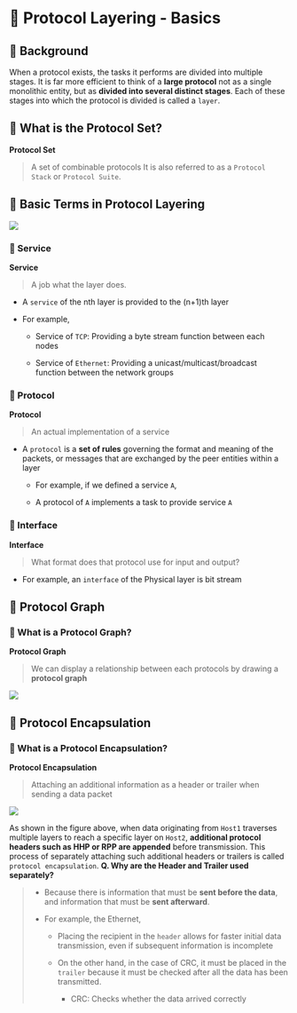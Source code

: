 # 💚 Protocol Layering - Basics
## 💛 Background
When a protocol exists, the tasks it performs are divided into multiple stages.
It is far more efficient to think of a **large protocol** not as a single monolithic entity, but as **divided into several distinct stages**. Each of these stages into which the protocol is divided is called a `layer`.
## 💛 What is the Protocol Set?
**Protocol Set**

> A set of combinable protocols
It is also referred to as a `Protocol Stack` or `Protocol Suite`.
## 💛 Basic Terms in Protocol Layering

![](https://prod-files-secure.s3.us-west-2.amazonaws.com/e7a75158-b9c4-4d57-84fa-9858bfaefc38/c3006fa0-702b-428b-9b68-f2fc396a5cd8/image.png?X-Amz-Algorithm=AWS4-HMAC-SHA256&X-Amz-Content-Sha256=UNSIGNED-PAYLOAD&X-Amz-Credential=ASIAZI2LB466WO2PAZ6V%2F20250928%2Fus-west-2%2Fs3%2Faws4_request&X-Amz-Date=20250928T225137Z&X-Amz-Expires=3600&X-Amz-Security-Token=IQoJb3JpZ2luX2VjED8aCXVzLXdlc3QtMiJIMEYCIQDZbNE%2BZ3E5s95hN9%2BrO2r2jx7fAkCXKQjLG4lqg386LAIhAKqmys54GrDbrdvIviN8GlGTX2q5OVoy7e1i5W96U4%2BBKogECMj%2F%2F%2F%2F%2F%2F%2F%2F%2F%2FwEQABoMNjM3NDIzMTgzODA1Igx9KUC5NyBwXkU7pJEq3AOCI1QAqEr31e%2FtYp%2BiIBy1pgaJcWrguwTUskuoi721OR%2FM8btHj7QasTDihc%2FQv6ZBF9XrCg5SatBZ0%2BoyH7t3yedBauVN7gwguSwiH9P7knN5RDu9vR6CA0JjXw3VJRPbFr6kb%2Fuy3OlD4Ino3sax9d7EiwxL6qmB4bswk7crxIKz25N7ZGrk7cKgmPXoWAdwFeFMllpPj1UqjgCMkStFICczujnv5g5PgmkFW9EyWXaNdb5btmHWyCbKvW6sYdBBcltifkdu7FM%2FPM9XE2imSLQb8TZvuaNh9Odq3GIUDYnwTYcvXARX5LdCFUf0Rce5qfWQ1ETg1yHKav3yQzkMYfM0CUg92Mamwet0zc9pmvXfjfMsUnspMMr%2FwYBudPtG2Y%2FkxIJdPeTS38cwSx%2Bq%2BnCPodl3wQui0St9VOpaZ7Fel4w4oOq57i8jl1gXfd0u%2Fy7tfo2IyBKWeWWoWFByjR6YorwtTQBUVgpvZairKvk3RiiXKTc4qj2XZ0p48d02mhDch%2FoX8h1i33UWlxWrnJCc6L%2Fk4Ior92kNmNz0ExuIwUERoLf0zKKnBXmmSwBglc9xXKZHCZdvV2FCVSXvhRRF1twDnDRA50YavHJKN0mG6UwVjoTBjDsRHzCU8ObGBjqkAZT3uXKQYp1IVEHWJT3U1OG%2Fc8r5PnIFGeLxsf%2B1Sx0qFyt4O%2FznW2b07zShQ7HrUXCSopHLIWhplpRdU%2FAzotF92eH3U3NZLOYpYfH4SMCjDELVGv7jWqQlwQT4Wg3n51jp0cSKaNE3B1TgaAdo%2B2A%2B0X82VcDav2OwZ7s%2B5jqsZKFShxfESYdmmSN14YJ0qNInqcbwzjy%2BB5KFcFjZdSpoRjIf&X-Amz-Signature=fbcd3fd59046a5aeabc34e60de792942a880813f748a74047cf06c44dd3af608&X-Amz-SignedHeaders=host&x-amz-checksum-mode=ENABLED&x-id=GetObject)

### 🤍 Service
**Service**

> A job what the layer does.
- A `service` of the nth layer is provided to the (n+1)th layer

- For example,

    - Service of `TCP`: Providing a byte stream function between each nodes
    
    - Service of `Ethernet`: Providing a unicast/multicast/broadcast function between the network groups
    
### 🤍 Protocol
**Protocol**

> An actual implementation of a service
- A `protocol` is a **set of rules** governing the format and meaning of the packets, or messages that are exchanged by the peer entities within a layer

    - For example, if we defined a service `A`,
    
    - A protocol of `A` implements a task to provide service `A`
    
### 🤍 Interface
**Interface**

> What format does that protocol use for input and output?
- For example, an `interface` of the Physical layer is bit stream

## 💛 Protocol Graph
### 🤍 What is a Protocol Graph?
**Protocol Graph**

> We can display a relationship between each protocols by drawing a **protocol graph**

![](https://prod-files-secure.s3.us-west-2.amazonaws.com/e7a75158-b9c4-4d57-84fa-9858bfaefc38/0782ade9-d2f4-4765-a03d-45fb9a398866/image.png?X-Amz-Algorithm=AWS4-HMAC-SHA256&X-Amz-Content-Sha256=UNSIGNED-PAYLOAD&X-Amz-Credential=ASIAZI2LB466WO2PAZ6V%2F20250928%2Fus-west-2%2Fs3%2Faws4_request&X-Amz-Date=20250928T225137Z&X-Amz-Expires=3600&X-Amz-Security-Token=IQoJb3JpZ2luX2VjED8aCXVzLXdlc3QtMiJIMEYCIQDZbNE%2BZ3E5s95hN9%2BrO2r2jx7fAkCXKQjLG4lqg386LAIhAKqmys54GrDbrdvIviN8GlGTX2q5OVoy7e1i5W96U4%2BBKogECMj%2F%2F%2F%2F%2F%2F%2F%2F%2F%2FwEQABoMNjM3NDIzMTgzODA1Igx9KUC5NyBwXkU7pJEq3AOCI1QAqEr31e%2FtYp%2BiIBy1pgaJcWrguwTUskuoi721OR%2FM8btHj7QasTDihc%2FQv6ZBF9XrCg5SatBZ0%2BoyH7t3yedBauVN7gwguSwiH9P7knN5RDu9vR6CA0JjXw3VJRPbFr6kb%2Fuy3OlD4Ino3sax9d7EiwxL6qmB4bswk7crxIKz25N7ZGrk7cKgmPXoWAdwFeFMllpPj1UqjgCMkStFICczujnv5g5PgmkFW9EyWXaNdb5btmHWyCbKvW6sYdBBcltifkdu7FM%2FPM9XE2imSLQb8TZvuaNh9Odq3GIUDYnwTYcvXARX5LdCFUf0Rce5qfWQ1ETg1yHKav3yQzkMYfM0CUg92Mamwet0zc9pmvXfjfMsUnspMMr%2FwYBudPtG2Y%2FkxIJdPeTS38cwSx%2Bq%2BnCPodl3wQui0St9VOpaZ7Fel4w4oOq57i8jl1gXfd0u%2Fy7tfo2IyBKWeWWoWFByjR6YorwtTQBUVgpvZairKvk3RiiXKTc4qj2XZ0p48d02mhDch%2FoX8h1i33UWlxWrnJCc6L%2Fk4Ior92kNmNz0ExuIwUERoLf0zKKnBXmmSwBglc9xXKZHCZdvV2FCVSXvhRRF1twDnDRA50YavHJKN0mG6UwVjoTBjDsRHzCU8ObGBjqkAZT3uXKQYp1IVEHWJT3U1OG%2Fc8r5PnIFGeLxsf%2B1Sx0qFyt4O%2FznW2b07zShQ7HrUXCSopHLIWhplpRdU%2FAzotF92eH3U3NZLOYpYfH4SMCjDELVGv7jWqQlwQT4Wg3n51jp0cSKaNE3B1TgaAdo%2B2A%2B0X82VcDav2OwZ7s%2B5jqsZKFShxfESYdmmSN14YJ0qNInqcbwzjy%2BB5KFcFjZdSpoRjIf&X-Amz-Signature=0cee66e041c4b1e495a1b1db409f9ecc40310dcda58831e06644d28bfa2908c6&X-Amz-SignedHeaders=host&x-amz-checksum-mode=ENABLED&x-id=GetObject)

## 💛 Protocol Encapsulation
### 🤍 What is a Protocol Encapsulation?
**Protocol Encapsulation**

> Attaching an additional information as a header or trailer when sending a data packet

![](https://prod-files-secure.s3.us-west-2.amazonaws.com/e7a75158-b9c4-4d57-84fa-9858bfaefc38/da603236-fea9-485c-ab3a-8ea173190383/image.png?X-Amz-Algorithm=AWS4-HMAC-SHA256&X-Amz-Content-Sha256=UNSIGNED-PAYLOAD&X-Amz-Credential=ASIAZI2LB466WO2PAZ6V%2F20250928%2Fus-west-2%2Fs3%2Faws4_request&X-Amz-Date=20250928T225137Z&X-Amz-Expires=3600&X-Amz-Security-Token=IQoJb3JpZ2luX2VjED8aCXVzLXdlc3QtMiJIMEYCIQDZbNE%2BZ3E5s95hN9%2BrO2r2jx7fAkCXKQjLG4lqg386LAIhAKqmys54GrDbrdvIviN8GlGTX2q5OVoy7e1i5W96U4%2BBKogECMj%2F%2F%2F%2F%2F%2F%2F%2F%2F%2FwEQABoMNjM3NDIzMTgzODA1Igx9KUC5NyBwXkU7pJEq3AOCI1QAqEr31e%2FtYp%2BiIBy1pgaJcWrguwTUskuoi721OR%2FM8btHj7QasTDihc%2FQv6ZBF9XrCg5SatBZ0%2BoyH7t3yedBauVN7gwguSwiH9P7knN5RDu9vR6CA0JjXw3VJRPbFr6kb%2Fuy3OlD4Ino3sax9d7EiwxL6qmB4bswk7crxIKz25N7ZGrk7cKgmPXoWAdwFeFMllpPj1UqjgCMkStFICczujnv5g5PgmkFW9EyWXaNdb5btmHWyCbKvW6sYdBBcltifkdu7FM%2FPM9XE2imSLQb8TZvuaNh9Odq3GIUDYnwTYcvXARX5LdCFUf0Rce5qfWQ1ETg1yHKav3yQzkMYfM0CUg92Mamwet0zc9pmvXfjfMsUnspMMr%2FwYBudPtG2Y%2FkxIJdPeTS38cwSx%2Bq%2BnCPodl3wQui0St9VOpaZ7Fel4w4oOq57i8jl1gXfd0u%2Fy7tfo2IyBKWeWWoWFByjR6YorwtTQBUVgpvZairKvk3RiiXKTc4qj2XZ0p48d02mhDch%2FoX8h1i33UWlxWrnJCc6L%2Fk4Ior92kNmNz0ExuIwUERoLf0zKKnBXmmSwBglc9xXKZHCZdvV2FCVSXvhRRF1twDnDRA50YavHJKN0mG6UwVjoTBjDsRHzCU8ObGBjqkAZT3uXKQYp1IVEHWJT3U1OG%2Fc8r5PnIFGeLxsf%2B1Sx0qFyt4O%2FznW2b07zShQ7HrUXCSopHLIWhplpRdU%2FAzotF92eH3U3NZLOYpYfH4SMCjDELVGv7jWqQlwQT4Wg3n51jp0cSKaNE3B1TgaAdo%2B2A%2B0X82VcDav2OwZ7s%2B5jqsZKFShxfESYdmmSN14YJ0qNInqcbwzjy%2BB5KFcFjZdSpoRjIf&X-Amz-Signature=d2d5d39ddef63719c70fce94e6fdd3e7d79d75ccf05036565f8167f7ce6797df&X-Amz-SignedHeaders=host&x-amz-checksum-mode=ENABLED&x-id=GetObject)

As shown in the figure above, when data originating from `Host1` traverses multiple layers to reach a specific layer on `Host2`, **additional protocol headers such as HHP or RPP are appended** before transmission. 
This process of separately attaching such additional headers or trailers is called `protocol encapsulation`. 
**Q. Why are the Header and Trailer used separately?**

> - Because there is information that must be **sent before the data**, and information that must be **sent afterward**.
> 
> - For example, the Ethernet,
> 
>     - Placing the recipient in the `header` allows for faster initial data transmission, even if subsequent information is incomplete
>     
>     - On the other hand, in the case of CRC, it must be placed in the `trailer` because it must be checked after all the data has been transmitted.
>     
>         - CRC:  Checks whether the data arrived correctly
>         
